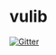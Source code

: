 # vulib

[![Gitter](https://badges.gitter.im/Join%20Chat.svg)](https://gitter.im/vulib/vulib?utm_source=badge&utm_medium=badge&utm_campaign=pr-badge&utm_content=badge)